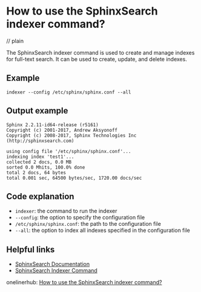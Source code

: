 # How to use the SphinxSearch indexer command?
// plain

The SphinxSearch indexer command is used to create and manage indexes for full-text search. It can be used to create, update, and delete indexes.

## Example

```
indexer --config /etc/sphinx/sphinx.conf --all
```

## Output example

```
Sphinx 2.2.11-id64-release (r5161)
Copyright (c) 2001-2017, Andrew Aksyonoff
Copyright (c) 2008-2017, Sphinx Technologies Inc (http://sphinxsearch.com)

using config file '/etc/sphinx/sphinx.conf'...
indexing index 'test1'...
collected 2 docs, 0.0 MB
sorted 0.0 Mhits, 100.0% done
total 2 docs, 64 bytes
total 0.001 sec, 64500 bytes/sec, 1720.00 docs/sec
```

## Code explanation

- `indexer`: the command to run the indexer
- `--config`: the option to specify the configuration file
- `/etc/sphinx/sphinx.conf`: the path to the configuration file
- `--all`: the option to index all indexes specified in the configuration file

## Helpful links
- [SphinxSearch Documentation](http://sphinxsearch.com/docs/current.html)
- [SphinxSearch Indexer Command](http://sphinxsearch.com/docs/current.html#indexer)

onelinerhub: [How to use the SphinxSearch indexer command?](https://onelinerhub.com/sphinx-search/how-to-use-the-sphinxsearch-indexer-command)